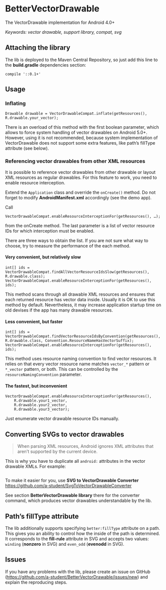 # BetterVectorDrawable
The VectorDrawable implementation for Android 4.0+

*Keywords: vector drawable, support library, compat, svg*

## Attaching the library
The lib is deployed to the Maven Central Repository, so just add this line to the **build.gradle** dependencies section:
```
compile '::0.1+'
```

## Usage
### Inflating
```
Drawable drawable = VectorDrawableCompat.inflate(getResources(), R.drawable.your_vector);
```
There is an overload of this method with the first boolean parameter, which allows to force system handling of vector drawables on Android 5.0+.
However, using it is not recommended, because system implementation of VectorDrawable does not support some extra features, like path’s fillType attribute (see below).

### Referencing vector drawables from other XML resources
It is possible to reference vector drawables from other drawable or layout XML resources as regular drawables.
For this feature to work, you need to enable resource interception.

Extend the `Application` class and override the `onCreate()` method. Do not forget to modify **AndroidManifest.xml** accordingly (see the demo app).

Call
```
VectorDrawableCompat.enableResourceInterceptionFor(getResources(), …);
```
from the onCreate method. The last parameter is a list of vector resource IDs for which interception must be enabled.

There are three ways to obtain the list. If you are not sure what way to choose, try to measure the performance of the each method.

#### Very convenient, but relatively slow
```
int[] ids = VectorDrawableCompat.findAllVectorResourceIdsSlow(getResources(), R.drawable.class);
VectorDrawableCompat.enableResourceInterceptionFor(getResources(), ids);
```
This method scans through all drawable XML resources and ensures that each returned resource has vector data inside.
Usually it is OK to use this method by default. Nevertheless, it may increase application startup time on old devises if the app has many drawable resources.

#### Less convenient, but faster
```
int[] ids = VectorDrawableCompat.findVectorResourceIdsByConvention(getResources(), R.drawable.class, Convention.ResourceNameHasVectorSuffix);
VectorDrawableCompat.enableResourceInterceptionFor(getResources(), ids);
```
This method uses resource naming convention to find vector resources.
It relies on that every vector resource name matches `vector_*` pattern or `*_vector` pattern, or both. This can be controlled by the `resourceNamingConvention` parameter.

#### The fastest, but inconvenient
```
VectorDrawableCompat.enableResourceInterceptionFor(getResources(),
    R.drawable.your1_vector,
    R.drawable.your2_vector,
    R.drawable.your3_vector);
```
Just enumerate vector drawable resource IDs manually.

## Converting SVGs to vector drawables
> When parsing XML resources, Android ignores XML attributes that aren’t supported by the current device.

This is why you have to duplicate all `android:` attributes in the vector drawable XMLs. For example:
```
```

To make it easier for you, use **SVG to VectorDrawable Converter** https://github.com/a-student/SvgToVectorDrawableConverter

See section **BetterVectorDrawable library** there for the converter command, which produces vector drawables understandable by the lib.

## Path’s fillType attribute
The lib additionally supports specifying `better:fillType` attribute on a path. This gives you an ability to control how the inside of the path is determined.
It corresponds to the **fill-rule** attribute in SVG and accepts two values: `winding` (**nonzero** in SVG) and `even_odd` (**evenodd** in SVG).

## Issues
If you have any problems with the lib, please create an issue on GitHub (https://github.com/a-student/BetterVectorDrawable/issues/new)
and explain the reproducing steps.
